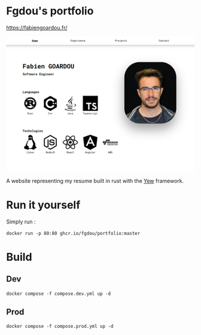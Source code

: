 # Fgdou's portfolio

https://fabiengoardou.fr/

![Screenshot](./screenshot.png)

A website representing my resume built in rust with the [Yew](https://yew.rs/) framework.

# Run it yourself
Simply run :
```shell
docker run -p 80:80 ghcr.io/fgdou/portfolio:master
```
# Build
## Dev
```shell
docker compose -f compose.dev.yml up -d
```
## Prod
```shell
docker compose -f compose.prod.yml up -d
```